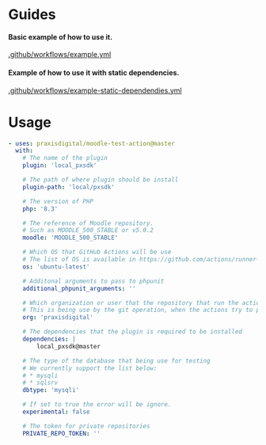 # Guides

#### Basic example of how to use it.
[.github/workflows/example.yml](https://github.com/praxisdigital/moodle-test-action/tree/HEAD/.github/workflows/example.yml)

#### Example of how to use it with static dependencies.
[.github/workflows/example-static-dependendies.yml](https://github.com/praxisdigital/moodle-test-action/tree/HEAD/.github/workflows/example-static-dependendies.yml)

# Usage

<!-- start usage -->
```yaml
- uses: praxisdigital/moodle-test-action@master
  with:
    # The name of the plugin
    plugin: 'local_pxsdk'

    # The path of where plugin should be install
    plugin-path: 'local/pxsdk'

    # The version of PHP
    php: '8.3'

    # The reference of Moodle repository.
    # Such as MOODLE_500_STABLE or v5.0.2
    moodle: 'MOODLE_500_STABLE'

    # Which OS that GitHub Actions will be use
    # The list of OS is available in https://github.com/actions/runner-images?tab=readme-ov-file#available-images
    os: 'ubuntu-latest'

    # Additonal arguments to pass to phpunit
    additional_phpunit_arguments: ''

    # Which organization or user that the repository that run the action is belong to.
    # This is being use by the git operation, when the actions try to pull the private repository
    org: 'praxisdigital'

    # The dependencies that the plugin is required to be installed
    dependencies: |
        local_pxsdk@master

    # The type of the database that being use for testing
    # We currently support the list below:
    # * mysqli
    # * sqlsrv
    dbtype: 'mysqli'

    # If set to true the error will be ignore.
    experimental: false

    # The token for private repositories
    PRIVATE_REPO_TOKEN: ''
```
<!-- end usage -->